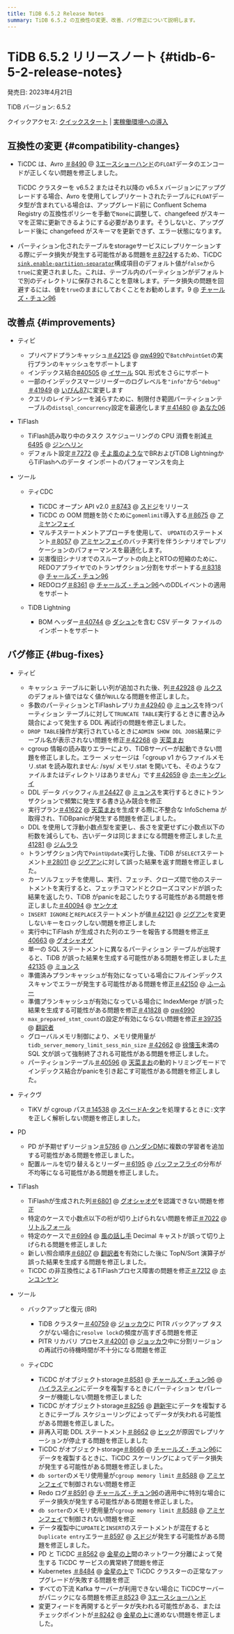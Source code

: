 ```yaml
---
title: TiDB 6.5.2 Release Notes
summary: TiDB 6.5.2 の互換性の変更、改善、バグ修正について説明します。
---
```


# TiDB 6.5.2 リリースノート {#tidb-6-5-2-release-notes}

発売日: 2023年4月21日

TiDB バージョン: 6.5.2

クイックアクセス: [クイックスタート](https://docs.pingcap.com/tidb/v6.5/quick-start-with-tidb) | [実稼働環境への導入](https://docs.pingcap.com/tidb/v6.5/production-deployment-using-tiup)

## 互換性の変更 {#compatibility-changes}

-   TiCDC は、Avro [＃8490](https://github.com/pingcap/tiflow/issues/8490) @ [3エースショーハンド](https://github.com/3AceShowHand)の`FLOAT`データのエンコードが正しくない問題を修正しました。

    TiCDC クラスターを v6.5.2 またはそれ以降の v6.5.x バージョンにアップグレードする場合、Avro を使用してレプリケートされたテーブルに`FLOAT`データ型が含まれている場合は、アップグレード前に Confluent Schema Registry の互換性ポリシーを手動で`None`に調整して、changefeed がスキーマを正常に更新できるようにする必要があります。そうしないと、アップグレード後に changefeed がスキーマを更新できず、エラー状態になります。

-   パーティション化されたテーブルをstorageサービスにレプリケーションする際にデータ損失が発生する可能性がある問題を[＃8724](https://github.com/pingcap/tiflow/issues/8724)するため、TiCDC [`sink.enable-partition-separator`](/ticdc/ticdc-changefeed-config.md#changefeed-configuration-parameters)構成項目のデフォルト値が`false`から`true`に変更されました。これは、テーブル内のパーティションがデフォルトで別のディレクトリに保存されることを意味します。データ損失の問題を回避するには、値を`true`のままにしておくことをお勧めします。9 @ [チャールズ・チュン96](https://github.com/CharlesCheung96)

## 改善点 {#improvements}

-   ティビ

    -   プリペアドプランキャッシュ[＃42125](https://github.com/pingcap/tidb/issues/42125) @ [qw4990](https://github.com/qw4990)で`BatchPointGet`の実行プランのキャッシュをサポートします
    -   インデックス結合[#40505](https://github.com/pingcap/tidb/issues/40505) @ [イサール](https://github.com/Yisaer) SQL 形式をさらにサポート
    -   一部のインデックスマージリーダーのログレベルを`"info"`から`"debug"` [＃41949](https://github.com/pingcap/tidb/issues/41949) @ [いびん87](https://github.com/yibin87)に変更します
    -   クエリのレイテンシーを減らすために、制限付き範囲パーティションテーブルの`distsql_concurrency`設定を最適化します[＃41480](https://github.com/pingcap/tidb/issues/41480) @ [あなた06](https://github.com/you06)

-   TiFlash

    -   TiFlash読み取り中のタスク スケジューリングの CPU 消費を削減[＃6495](https://github.com/pingcap/tiflash/issues/6495) @ [ジンヘリン](https://github.com/JinheLin)
    -   デフォルト設定[＃7272](https://github.com/pingcap/tiflash/issues/7272) @ [そよ風のような](https://github.com/breezewish)でBRおよびTiDB LightningからTiFlashへのデータ インポートのパフォーマンスを向上

-   ツール

    -   ティCDC

        -   TiCDC オープン API v2.0 [＃8743](https://github.com/pingcap/tiflow/issues/8743) @ [スドジ](https://github.com/sdojjy)をリリース
        -   TiCDC の OOM 問題を防ぐために`gomemlimit`導入する[＃8675](https://github.com/pingcap/tiflow/issues/8675) @ [アミヤンフェイ](https://github.com/amyangfei)
        -   マルチステートメントアプローチを使用して、 `UPDATE`のステートメント[＃8057](https://github.com/pingcap/tiflow/issues/8057) @ [アミヤンフェイ](https://github.com/amyangfei)のバッチ実行を伴うシナリオでレプリケーションのパフォーマンスを最適化します。
        -   災害復旧シナリオでのスループットの向上とRTOの短縮のために、REDOアプライヤでのトランザクション分割をサポートする[＃8318](https://github.com/pingcap/tiflow/issues/8318) @ [チャールズ・チュン96](https://github.com/CharlesCheung96)
        -   REDOログ[＃8361](https://github.com/pingcap/tiflow/issues/8361) @ [チャールズ・チュン96](https://github.com/CharlesCheung96)へのDDLイベントの適用をサポート

    -   TiDB Lightning

        -   BOM ヘッダー[＃40744](https://github.com/pingcap/tidb/issues/40744) @ [ダシュン](https://github.com/dsdashun)を含む CSV データ ファイルのインポートをサポート

## バグ修正 {#bug-fixes}

-   ティビ
    -   キャッシュ テーブルに新しい列が追加された後、列[＃42928](https://github.com/pingcap/tidb/issues/42928) @ [ルクス](https://github.com/lqs)のデフォルト値ではなく値が`NULL`なる問題を修正しました。
    -   多数のパーティションとTiFlashレプリカ[＃42940](https://github.com/pingcap/tidb/issues/42940) @ [ミョンス](https://github.com/mjonss)を持つパーティション テーブルに対して`TRUNCATE TABLE`実行するときに書き込み競合によって発生する DDL 再試行の問題を修正しました。
    -   `DROP TABLE`操作が実行されているときに`ADMIN SHOW DDL JOBS`結果にテーブル名が表示されない問題を修正[＃42268](https://github.com/pingcap/tidb/issues/42268) @ [天菜まお](https://github.com/tiancaiamao)
    -   cgroup 情報の読み取りエラーにより、TiDBサーバーが起動できない問題を修正しました。エラー メッセージは「cgroup v1 からファイルメモリ.stat を読み取れません: /sys/ メモリ.stat を開いても、そのようなファイルまたはディレクトリはありません」です[＃42659](https://github.com/pingcap/tidb/issues/42659) @ [ホーキングレイ](https://github.com/hawkingrei)
    -   DDL データ バックフィル[＃24427](https://github.com/pingcap/tidb/issues/24427) @ [ミョンス](https://github.com/mjonss)を実行するときにトランザクションで頻繁に発生する書き込み競合を修正
    -   実行プラン[＃41622](https://github.com/pingcap/tidb/issues/41622) @ [天菜まお](https://github.com/tiancaiamao)を生成する際に不整合な InfoSchema が取得され、TiDBpanicが発生する問題を修正しました。
    -   DDL を使用して浮動小数点型を変更し、長さを変更せずに小数点以下の桁数を減らしても、古いデータは同じままになる問題を修正しました[＃41281](https://github.com/pingcap/tidb/issues/41281) @ [ジムララ](https://github.com/zimulala)
    -   トランザクション内で`PointUpdate`実行した後、TiDB が`SELECT`ステートメント[＃28011](https://github.com/pingcap/tidb/issues/28011) @ [ジグアン](https://github.com/zyguan)に対して誤った結果を返す問題を修正しました。
    -   カーソルフェッチを使用し、実行、フェッチ、クローズ間で他のステートメントを実行すると、フェッチコマンドとクローズコマンドが誤った結果を返したり、TiDB がpanicを起こしたりする可能性がある問題を修正しました[＃40094](https://github.com/pingcap/tidb/issues/40094) @ [ヤンケオ](https://github.com/YangKeao)
    -   `INSERT IGNORE`と`REPLACE`ステートメントが値[＃42121](https://github.com/pingcap/tidb/issues/42121) @ [ジグアン](https://github.com/zyguan)を変更しないキーをロックしない問題を修正しました
    -   実行中にTiFlash が生成された列のエラーを報告する問題を修正[＃40663](https://github.com/pingcap/tidb/issues/40663) @ [グオシャオゲ](https://github.com/guo-shaoge)
    -   単一の SQL ステートメントに異なるパーティション テーブルが出現すると、TiDB が誤った結果を生成する可能性がある問題を修正しました[＃42135](https://github.com/pingcap/tidb/issues/42135) @ [ミョンス](https://github.com/mjonss)
    -   準備済みプランキャッシュが有効になっている場合にフルインデックススキャンでエラーが発生する可能性がある問題を修正[＃42150](https://github.com/pingcap/tidb/issues/42150) @ [ふーふー](https://github.com/fzzf678)
    -   準備プランキャッシュが有効になっている場合に IndexMerge が誤った結果を生成する可能性がある問題を修正[＃41828](https://github.com/pingcap/tidb/issues/41828) @ [qw4990](https://github.com/qw4990)
    -   `max_prepared_stmt_count`の設定が有効にならない問題を修正[＃39735](https://github.com/pingcap/tidb/issues/39735) @ [翻訳者](https://github.com/xuyifangreeneyes)
    -   グローバルメモリ制御により、メモリ使用量が`tidb_server_memory_limit_sess_min_size` [＃42662](https://github.com/pingcap/tidb/issues/42662) @ [徐懐玉](https://github.com/XuHuaiyu)未満の SQL 文が誤って強制終了される可能性がある問題を修正しました。
    -   パーティションテーブル[＃40596](https://github.com/pingcap/tidb/issues/40596) @ [天菜まお](https://github.com/tiancaiamao)の動的トリミングモードでインデックス結合がpanicを引き起こす可能性がある問題を修正しました。

-   ティクヴ

    -   TiKV が cgroup パス[＃14538](https://github.com/tikv/tikv/issues/14538) @ [スペードA-タン](https://github.com/SpadeA-Tang)を処理するときに`:`文字を正しく解析しない問題を修正しました。

-   PD

    -   PD が予期せずリージョン[＃5786](https://github.com/tikv/pd/issues/5786) @ [ハンダンDM](https://github.com/HunDunDM)に複数の学習者を追加する可能性がある問題を修正しました。
    -   配置ルールを切り替えるとリーダー[＃6195](https://github.com/tikv/pd/issues/6195) @ [バッファフライ](https://github.com/bufferflies)の分布が不均等になる可能性がある問題を修正しました。

-   TiFlash

    -   TiFlashが生成された列[＃6801](https://github.com/pingcap/tiflash/issues/6801) @ [グオシャオゲ](https://github.com/guo-shaoge)を認識できない問題を修正
    -   特定のケースで小数点以下の桁が切り上げられない問題を修正[＃7022](https://github.com/pingcap/tiflash/issues/7022) @ [リトルフォール](https://github.com/LittleFall)
    -   特定のケースで[＃6994](https://github.com/pingcap/tiflash/issues/6994) @ [風の話し手](https://github.com/windtalker) Decimal キャストが誤って切り上げられる問題を修正しました
    -   新しい照合順序[＃6807](https://github.com/pingcap/tiflash/issues/6807) @ [翻訳者](https://github.com/xzhangxian1008)を有効にした後に TopN/Sort 演算子が誤った結果を生成する問題を修正しました。
    -   TiCDC の非互換性によるTiFlashプロセス障害の問題を修正[＃7212](https://github.com/pingcap/tiflash/issues/7212) @ [ホンユンヤン](https://github.com/hongyunyan)

-   ツール

    -   バックアップと復元 (BR)

        -   TiDB クラスター[＃40759](https://github.com/pingcap/tidb/issues/40759) @ [ジョッカウ](https://github.com/joccau)に PITR バックアップ タスクがない場合に`resolve lock`の頻度が高すぎる問題を修正
        -   PITR リカバリ プロセス[＃42001](https://github.com/pingcap/tidb/issues/42001) @ [ジョッカウ](https://github.com/joccau)中に分割リージョンの再試行の待機時間が不十分になる問題を修正

    -   ティCDC

        -   TiCDC がオブジェクトstorage[＃8581](https://github.com/pingcap/tiflow/issues/8581) @ [チャールズ・チュン96](https://github.com/CharlesCheung96) @ [ハイラスティン](https://github.com/Rustin170506)にデータを複製するときにパーティション セパレーターが機能しない問題を修正しました
        -   TiCDC がオブジェクトstorage[＃8256](https://github.com/pingcap/tiflow/issues/8256) @ [趙新宇](https://github.com/zhaoxinyu)にデータを複製するときにテーブル スケジューリングによってデータが失われる可能性がある問題を修正しました。
        -   非再入可能 DDL ステートメント[＃8662](https://github.com/pingcap/tiflow/issues/8662) @ [ヒック](https://github.com/hicqu)が原因でレプリケーションが停止する問題を修正しました
        -   TiCDC がオブジェクトstorage[＃8666](https://github.com/pingcap/tiflow/issues/8666) @ [チャールズ・チュン96](https://github.com/CharlesCheung96)にデータを複製するときに、TiCDC スケーリングによってデータ損失が発生する可能性がある問題を修正しました。
        -   `db sorter`のメモリ使用量が`cgroup memory limit` [＃8588](https://github.com/pingcap/tiflow/issues/8588) @ [アミヤンフェイ](https://github.com/amyangfei)で制御されない問題を修正
        -   Redo ログ[＃8591](https://github.com/pingcap/tiflow/issues/8591) @ [チャールズ・チュン96](https://github.com/CharlesCheung96)の適用中に特別な場合にデータ損失が発生する可能性がある問題を修正しました。
        -   `db sorter`のメモリ使用量が`cgroup memory limit` [＃8588](https://github.com/pingcap/tiflow/issues/8588) @ [アミヤンフェイ](https://github.com/amyangfei)で制御されない問題を修正
        -   データ複製中に`UPDATE`と`INSERT`のステートメントが混在すると`Duplicate entry`エラー[＃8597](https://github.com/pingcap/tiflow/issues/8597) @ [スドジ](https://github.com/sdojjy)が発生する可能性がある問題を修正しました。
        -   PD と TiCDC [＃8562](https://github.com/pingcap/tiflow/issues/8562) @ [金星の上](https://github.com/overvenus)間のネットワーク分離によって発生する TiCDC サービスの異常終了問題を修正
        -   Kubernetes [＃8484](https://github.com/pingcap/tiflow/issues/8484) @ [金星の上](https://github.com/overvenus)で TiCDC クラスターの正常なアップグレードが失敗する問題を修正
        -   すべての下流 Kafka サーバーが利用できない場合に TiCDCサーバーがパニックになる問題を修正[＃8523](https://github.com/pingcap/tiflow/issues/8523) @ [3エースショーハンド](https://github.com/3AceShowHand)
        -   変更フィードを再開するとデータが失われる可能性がある、またはチェックポイントが[＃8242](https://github.com/pingcap/tiflow/issues/8242) @ [金星の上](https://github.com/overvenus)に進めない問題を修正しました。
